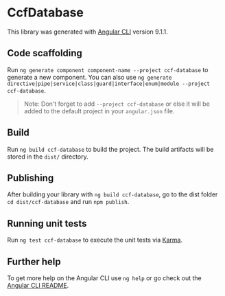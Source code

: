 # CcfDatabase

This library was generated with [Angular CLI](https://github.com/angular/angular-cli) version 9.1.1.

## Code scaffolding

Run `ng generate component component-name --project ccf-database` to generate a new component. You can also use `ng generate directive|pipe|service|class|guard|interface|enum|module --project ccf-database`.

> Note: Don't forget to add `--project ccf-database` or else it will be added to the default project in your `angular.json` file.

## Build

Run `ng build ccf-database` to build the project. The build artifacts will be stored in the `dist/` directory.

## Publishing

After building your library with `ng build ccf-database`, go to the dist folder `cd dist/ccf-database` and run `npm publish`.

## Running unit tests

Run `ng test ccf-database` to execute the unit tests via [Karma](https://karma-runner.github.io).

## Further help

To get more help on the Angular CLI use `ng help` or go check out the [Angular CLI README](https://github.com/angular/angular-cli/blob/master/README.md).

